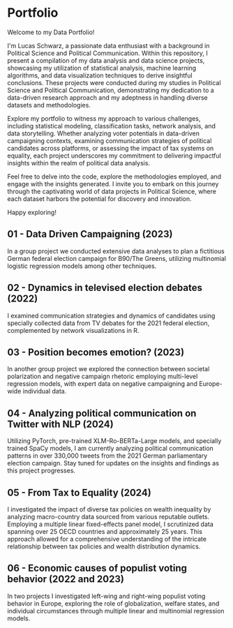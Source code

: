 # Portfolio

Welcome to my Data Portfolio! 

I'm Lucas Schwarz, a passionate data enthusiast with a background in Political Science and Political Communication. Within this repository, I present a compilation of my data analysis and data science projects, showcasing my utilization of statistical analysis, machine learning algorithms, and data visualization techniques to derive insightful conclusions. These projects were conducted during my studies in Political Science and Political Communication, demonstrating my dedication to a data-driven research approach and my adeptness in handling diverse datasets and methodologies.

Explore my portfolio to witness my approach to various challenges, including statistical modeling, classification tasks, network analysis, and data storytelling. Whether analyzing voter potentials in data-driven campaigning contexts, examining communication strategies of political candidates across platforms, or assessing the impact of tax systems on equality, each project underscores my commitment to delivering impactful insights within the realm of political data analysis.

Feel free to delve into the code, explore the methodologies employed, and engage with the insights generated. I invite you to embark on this journey through the captivating world of data projects in Political Science, where each dataset harbors the potential for discovery and innovation.

Happy exploring!

## 01 - Data Driven Campaigning (2023)
In a group project we conducted extensive data analyses to plan a fictitious German federal election campaign for B90/The Greens, utilizing multinomial logistic regression models among other techniques.

## 02 - Dynamics in televised election debates (2022)
I examined communication strategies and dynamics of candidates using specially collected data from TV debates for the 2021 federal election, complemented by network visualizations in R.

## 03 - Position becomes emotion? (2023)
In another group project we explored the connection between societal polarization and negative campaign rhetoric employing multi-level regression models, with expert data on negative campaigning and Europe-wide individual data.

## 04 - Analyzing political communication on Twitter with NLP (2024)
Utilizing PyTorch, pre-trained XLM-Ro-BERTa-Large models, and specially trained SpaCy models, I am currently analyzing political communication patterns in over 330,000 tweets from the 2021 German parliamentary election campaign. Stay tuned for updates on the insights and findings as this project progresses.

## 05 - From Tax to Equality (2024)
I investigated the impact of diverse tax policies on wealth inequality by analyzing macro-country data sourced from various reputable outlets. Employing a multiple linear fixed-effects panel model, I scrutinized data spanning over 25 OECD countries and approximately 25 years. This approach allowed for a comprehensive understanding of the intricate relationship between tax policies and wealth distribution dynamics.
 
## 06 - Economic causes of populist voting behavior (2022 and 2023)
In two projects I investigated left-wing and right-wing populist voting behavior in Europe, exploring the role of globalization, welfare states, and individual circumstances through multiple linear and multinomial regression models.
